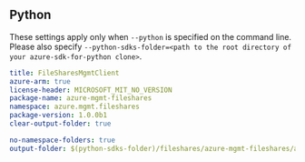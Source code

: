 ## Python

These settings apply only when `--python` is specified on the command line.
Please also specify `--python-sdks-folder=<path to the root directory of your azure-sdk-for-python clone>`.

``` yaml $(python)
title: FileSharesMgmtClient
azure-arm: true
license-header: MICROSOFT_MIT_NO_VERSION
package-name: azure-mgmt-fileshares
namespace: azure.mgmt.fileshares
package-version: 1.0.0b1
clear-output-folder: true
```
``` yaml $(python)
no-namespace-folders: true
output-folder: $(python-sdks-folder)/fileshares/azure-mgmt-fileshares/azure/mgmt/fileshares
```